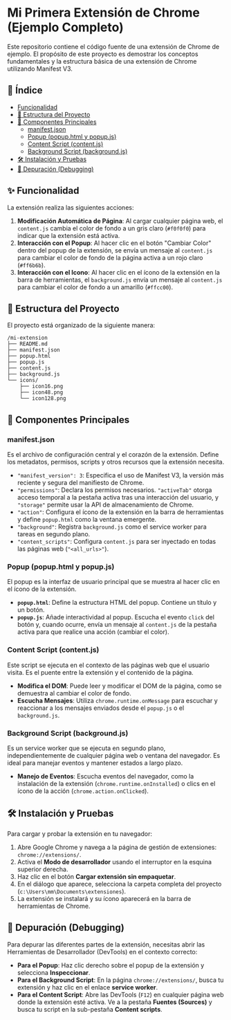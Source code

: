 # Mi Primera Extensión de Chrome (Ejemplo Completo)

Este repositorio contiene el código fuente de una extensión de Chrome de ejemplo. El propósito de este proyecto es demostrar los conceptos fundamentales y la estructura básica de una extensión de Chrome utilizando Manifest V3.

## 📜 Índice

- [Funcionalidad](#-funcionalidad)
- [🚀 Estructura del Proyecto](#-estructura-del-proyecto)
- [🧩 Componentes Principales](#-componentes-principales)
  - [manifest.json](#manifestjson)
  - [Popup (popup.html y popup.js)](#popup-popuphtml-y-popupjs)
  - [Content Script (content.js)](#content-script-contentjs)
  - [Background Script (background.js)](#background-script-backgroundjs)
- [🛠️ Instalación y Pruebas](#️-instalación-y-pruebas)
- [🐛 Depuración (Debugging)](#-depuración-debugging)

## ✨ Funcionalidad

La extensión realiza las siguientes acciones:

1.  **Modificación Automática de Página**: Al cargar cualquier página web, el `content.js` cambia el color de fondo a un gris claro (`#f0f0f0`) para indicar que la extensión está activa.
2.  **Interacción con el Popup**: Al hacer clic en el botón "Cambiar Color" dentro del popup de la extensión, se envía un mensaje al `content.js` para cambiar el color de fondo de la página activa a un rojo claro (`#ff6b6b`).
3.  **Interacción con el Icono**: Al hacer clic en el ícono de la extensión en la barra de herramientas, el `background.js` envía un mensaje al `content.js` para cambiar el color de fondo a un amarillo (`#ffcc00`).

## 🚀 Estructura del Proyecto

El proyecto está organizado de la siguiente manera:

```
/mi-extension
├── README.md
├── manifest.json
├── popup.html
├── popup.js
├── content.js
├── background.js
└── icons/
    ├── icon16.png
    ├── icon48.png
    └── icon128.png
```

## 🧩 Componentes Principales

### manifest.json

Es el archivo de configuración central y el corazón de la extensión. Define los metadatos, permisos, scripts y otros recursos que la extensión necesita.

-   `"manifest_version": 3`: Especifica el uso de Manifest V3, la versión más reciente y segura del manifiesto de Chrome.
-   `"permissions"`: Declara los permisos necesarios. `"activeTab"` otorga acceso temporal a la pestaña activa tras una interacción del usuario, y `"storage"` permite usar la API de almacenamiento de Chrome.
-   `"action"`: Configura el ícono de la extensión en la barra de herramientas y define `popup.html` como la ventana emergente.
-   `"background"`: Registra `background.js` como el service worker para tareas en segundo plano.
-   `"content_scripts"`: Configura `content.js` para ser inyectado en todas las páginas web (`"<all_urls>"`).

### Popup (popup.html y popup.js)

El popup es la interfaz de usuario principal que se muestra al hacer clic en el ícono de la extensión.

-   **`popup.html`**: Define la estructura HTML del popup. Contiene un título y un botón.
-   **`popup.js`**: Añade interactividad al popup. Escucha el evento `click` del botón y, cuando ocurre, envía un mensaje al `content.js` de la pestaña activa para que realice una acción (cambiar el color).

### Content Script (content.js)

Este script se ejecuta en el contexto de las páginas web que el usuario visita. Es el puente entre la extensión y el contenido de la página.

-   **Modifica el DOM**: Puede leer y modificar el DOM de la página, como se demuestra al cambiar el color de fondo.
-   **Escucha Mensajes**: Utiliza `chrome.runtime.onMessage` para escuchar y reaccionar a los mensajes enviados desde el `popup.js` o el `background.js`.

### Background Script (background.js)

Es un service worker que se ejecuta en segundo plano, independientemente de cualquier página web o ventana del navegador. Es ideal para manejar eventos y mantener estados a largo plazo.

-   **Manejo de Eventos**: Escucha eventos del navegador, como la instalación de la extensión (`chrome.runtime.onInstalled`) o clics en el ícono de la acción (`chrome.action.onClicked`).

## 🛠️ Instalación y Pruebas

Para cargar y probar la extensión en tu navegador:

1.  Abre Google Chrome y navega a la página de gestión de extensiones: `chrome://extensions/`.
2.  Activa el **Modo de desarrollador** usando el interruptor en la esquina superior derecha.
3.  Haz clic en el botón **Cargar extensión sin empaquetar**.
4.  En el diálogo que aparece, selecciona la carpeta completa del proyecto (`c:\Users\mm\Documents\extensiones`).
5.  La extensión se instalará y su ícono aparecerá en la barra de herramientas de Chrome.

## 🐛 Depuración (Debugging)

Para depurar las diferentes partes de la extensión, necesitas abrir las Herramientas de Desarrollador (DevTools) en el contexto correcto:

-   **Para el Popup**: Haz clic derecho sobre el popup de la extensión y selecciona **Inspeccionar**.
-   **Para el Background Script**: En la página `chrome://extensions/`, busca tu extensión y haz clic en el enlace **service worker**.
-   **Para el Content Script**: Abre las DevTools (`F12`) en cualquier página web donde la extensión esté activa. Ve a la pestaña **Fuentes (Sources)** y busca tu script en la sub-pestaña **Content scripts**.